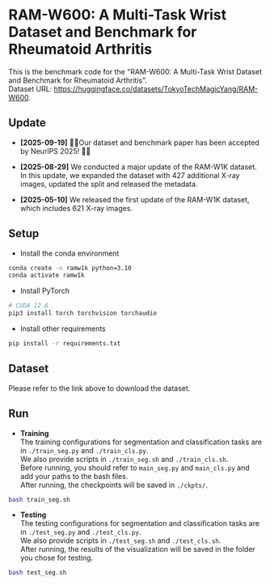 # RAM-W600: A Multi-Task Wrist Dataset and Benchmark for Rheumatoid Arthritis
This is the benchmark code for the "RAM-W600: A Multi-Task Wrist Dataset and Benchmark for Rheumatoid Arthritis".  
Dataset URL: <https://huggingface.co/datasets/TokyoTechMagicYang/RAM-W600>.

## Update

- **[2025-09-19]** :tada::tada:Our dataset and benchmark paper has been accepted by NeurIPS 2025! :tada::tada:

- **[2025-08-29]** We conducted a major update of the RAM-W1K dataset.  
  In this update, we expanded the dataset with 427 additional X-ray images, updated the split and released the metadata.

- **[2025-05-10]** We released the first update of the RAM-W1K dataset, which includes 621 X-ray images.  

## Setup
- Install the conda environment
```bash
conda create -n ramw1k python=3.10
conda activate ramw1k
```

- Install PyTorch
```bash
# CUDA 12.6
pip3 install torch torchvision torchaudio
```

- Install other requirements
```bash
pip install -r requirements.txt
```

## Dataset
Please refer to the link above to download the dataset.

## Run
- **Training**  
  The training configurations for segmentation and classification tasks are in `./train_seg.py` and `./train_cls.py`.  
  We also provide scripts in `./train_seg.sh` and `./train_cls.sh`.  
  Before running, you should refer to `main_seg.py` and `main_cls.py` and add your paths to the bash files.  
  After running, the checkpoints will be saved in `./ckpts/`.

```bash
bash train_seg.sh
```

- **Testing**  
  The testing configurations for segmentation and classification tasks are in `./test_seg.py` and `./test_cls.py`.  
  We also provide scripts in `./test_seg.sh` and `./test_cls.sh`.  
  After running, the results of the visualization will be saved in the folder you chose for testing.

```bash
bash test_seg.sh
```



